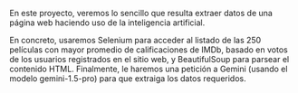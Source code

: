 En este proyecto, veremos lo sencillo que resulta extraer datos de una página web haciendo uso de la inteligencia artificial.

En concreto, usaremos Selenium para acceder al listado de las 250 películas con mayor promedio de calificaciones de IMDb, basado en votos de los usuarios registrados en el sitio web, y BeautifulSoup para parsear el contenido HTML. Finalmente, le haremos una petición a Gemini (usando el modelo gemini-1.5-pro) para que extraiga los datos requeridos.
